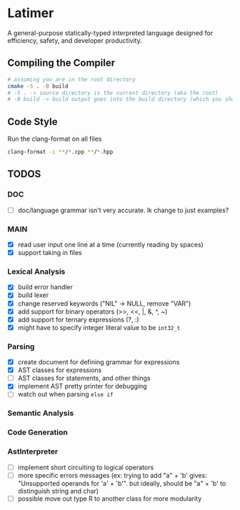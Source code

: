 # Latimer

A general-purpose statically-typed interpreted language designed for efficiency, safety, and developer productivity.

## Compiling the Compiler

```bash
# assuming you are in the root directory
cmake -S . -B build
# -S . -> source directory is the current directory (aka the root)
# -B build -> build output goes into the build directory (which you should have created)
```

## Code Style

Run the clang-format on all files
```bash
clang-format -i **/*.cpp **/*.hpp
```

## TODOS

### DOC
- [ ] doc/language grammar isn't very accurate. lk change to just examples?

### MAIN
- [x] read user input one line at a time (currently reading by spaces)
- [x] support taking in files

### Lexical Analysis
- [x] build error handler
- [x] build lexer
- [x] change reserved keywords ("NIL" -> NULL, remove "VAR")
- [x] add support for binary operators (>>, <<, |, &, ^, ~)
- [x] add support for ternary expressions (?, :)
- [x] might have to specify integer literal value to be `int32_t`

### Parsing
- [x] create document for defining grammar for expressions
- [x] AST classes for expressions
- [ ] AST classes for statements, and other things
- [x] implement AST pretty printer for debugging
- [ ] watch out when parsing `else if`

### Semantic Analysis

### Code Generation

### AstInterpreter
- [ ] implement short circuiting to logical operators
- [ ] more specific errors messages (ex: trying to add "a" + 'b' gives: "Unsupported operands for 'a' + 'b'". but ideally, should be "a" + 'b' to distinguish string and char)
- [ ] possible move out type R to another class for more modularity